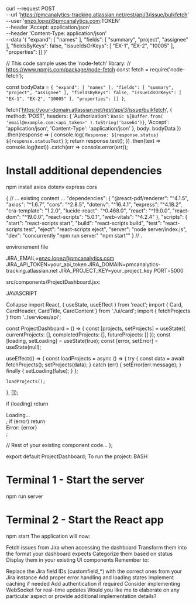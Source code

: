 

curl --request POST \
  --url 'https://pmcanalytics-tracking.atlassian.net/rest/api/3/issue/bulkfetch' \
  --user 'enzo.lopez@pmcanalytics.com:TOKEN' \
  --header 'Accept: application/json' \
  --header 'Content-Type: application/json' \
  --data '{
  "expand": [
    "names"
  ],
  "fields": [
    "summary",
    "project",
    "assignee"
  ],
  "fieldsByKeys": false,
  "issueIdsOrKeys": [
    "EX-1",
    "EX-2",
    "10005"
  ],
  "properties": []
}'

// This code sample uses the 'node-fetch' library:
// https://www.npmjs.com/package/node-fetch
const fetch = require('node-fetch');

const bodyData = `{
  "expand": [
    "names"
  ],
  "fields": [
    "summary",
    "project",
    "assignee"
  ],
  "fieldsByKeys": false,
  "issueIdsOrKeys": [
    "EX-1",
    "EX-2",
    "10005"
  ],
  "properties": []
}`;

fetch('https://your-domain.atlassian.net/rest/api/3/issue/bulkfetch', {
  method: 'POST',
  headers: {
    'Authorization': `Basic ${Buffer.from(
      'email@example.com:<api_token>'
    ).toString('base64')}`,
    'Accept': 'application/json',
    'Content-Type': 'application/json'
  },
  body: bodyData
})
  .then(response => {
    console.log(
      `Response: ${response.status} ${response.statusText}`
    );
    return response.text();
  })
  .then(text => console.log(text))
  .catch(err => console.error(err));



# Install additional dependencies
npm install axios dotenv express cors


{
  // ... existing content ...
  "dependencies": {
    "@react-pdf/renderer": "^4.1.5",
    "axios": "^1.6.7",
    "cors": "^2.8.5",
    "dotenv": "^16.4.1",
    "express": "^4.18.2",
    "cra-template": "1.2.0",
    "lucide-react": "^0.468.0",
    "react": "^19.0.0",
    "react-dom": "^19.0.0",
    "react-scripts": "5.0.1",
    "web-vitals": "^4.2.4"
  },
  "scripts": {
    "start": "react-scripts start",
    "build": "react-scripts build",
    "test": "react-scripts test",
    "eject": "react-scripts eject",
    "server": "node server/index.js",
    "dev": "concurrently \"npm run server\" \"npm start\""
  }
  // .

environement file 

  JIRA_EMAIL=enzo.lopez@pmcanalytics.com
JIRA_API_TOKEN=your_api_token
JIRA_DOMAIN=pmcanalytics-tracking.atlassian.net
JIRA_PROJECT_KEY=your_project_key
PORT=5000


src/components/ProjectDashboard.jsx:

JAVASCRIPT

Collapse
import React, { useState, useEffect } from 'react';
import { Card, CardHeader, CardTitle, CardContent } from './ui/card';
import { fetchProjects } from '../services/api';

const ProjectDashboard = () => {
  const [projects, setProjects] = useState({
    currentProjects: [],
    completedProjects: [],
    futureProjects: []
  });
  const [loading, setLoading] = useState(true);
  const [error, setError] = useState(null);

  useEffect(() => {
    const loadProjects = async () => {
      try {
        const data = await fetchProjects();
        setProjects(data);
      } catch (err) {
        setError(err.message);
      } finally {
        setLoading(false);
      }
    };

    loadProjects();
  }, []);

  if (loading) return <div>Loading...</div>;
  if (error) return <div>Error: {error}</div>;

  // Rest of your existing component code...
};

export default ProjectDashboard;
To run the project:
BASH

# Terminal 1 - Start the server
npm run server

# Terminal 2 - Start the React app
npm start
The application will now:

Fetch issues from Jira when accessing the dashboard
Transform them into the format your dashboard expects
Categorize them based on status
Display them in your existing UI components
Remember to:

Replace the Jira field IDs (customfield_*) with the correct ones from your Jira instance
Add proper error handling and loading states
Implement caching if needed
Add authentication if required
Consider implementing WebSocket for real-time updates
Would you like me to elaborate on any particular aspect or provide additional implementation details?